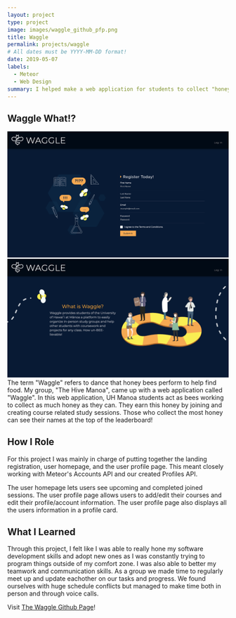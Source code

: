 ```yaml
---
layout: project
type: project
image: images/waggle_github_pfp.png
title: Waggle
permalink: projects/waggle
# All dates must be YYYY-MM-DD format!
date: 2019-05-07
labels:
  - Meteor
  - Web Design
summary: I helped make a web application for students to collect "honey" by joining and creating course related study sessions.
---
```


## Waggle What!?
<div class="ui fluid images">
  <img class="ui image" src="../images/m3_landing1.png">
  <img class="ui image" src="../images/m3_landing2.png">
</div>
The term "Waggle" refers to dance that honey bees perform to help find food. My group, "The Hive Manoa", came up with a web application called "Waggle". In this web application, UH Manoa students act as bees working to collect as much honey as they can. They earn this honey by joining and creating course related study sessions. Those who collect the most honey can see their names at the top of the leaderboard!

## How I Role
For this project I was mainly in charge of putting together the landing registration, user homepage, and the user profile page. This meant closely working with Meteor's Accounts API and our created Profiles API. 

The user homepage lets users see upcoming and completed joined sessions. The user profile page allows users to add/edit their courses and edit their profile/account information. The user profile page also displays all the users information in a profile card.


## What I Learned

Through this project, I felt like I was able to really hone my software development skills and adopt new ones as I was constantly trying to program things outside of my comfort zone. I was also able to better my teamwork and communication skills. As a group we made time to regularly meet up and update eachother on our tasks and progress. We found ourselves with huge schedule conflicts but managed to make time both in person and through voice calls.

Visit [The Waggle Github Page](https://thehivemanoa.github.io/waggle/)!
